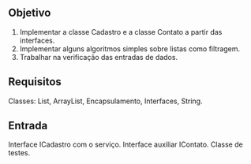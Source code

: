 ## Objetivo

1. Implementar a classe Cadastro e a classe Contato a partir das interfaces.
2. Implementar alguns algoritmos simples sobre listas como filtragem.
3. Trabalhar na verificação das entradas de dados. 

## Requisitos

Classes: List, ArrayList, Encapsulamento, Interfaces, String.

## Entrada

Interface ICadastro com o serviço. Interface auxiliar IContato.
Classe de testes.
